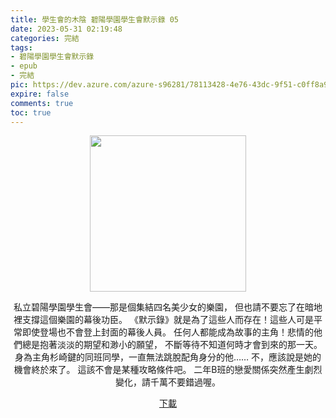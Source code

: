 ```yaml
---
title: 學生會的木陰 碧陽學園學生會默示錄 05
date: 2023-05-31 02:19:48
categories: 完結
tags:
- 碧陽學園學生會默示錄
- epub
- 完結
pic: https://dev.azure.com/azure-s96281/78113428-4e76-43dc-9f51-c0ff8a913055/_apis/git/repositories/a379171b-de46-4c10-9b0d-00da23959885/items?path=/Epub%20Cover/%E7%A2%A7%E9%99%BD%E5%AD%B8%E5%9C%92%E5%AD%B8%E7%94%9F%E6%9C%83%E9%BB%98%E7%A4%BA%E9%8C%84-05.webp&versionDescriptor%5BversionOptions%5D=0&versionDescriptor%5BversionType%5D=0&versionDescriptor%5Bversion%5D=main&resolveLfs=true&%24format=octetStream&api-version=5.0
expire: false
comments: true
toc: true
---
```


<div style="text-align:center" class="kratos-post-content">

<img width="250px" src="https://dev.azure.com/azure-s96281/78113428-4e76-43dc-9f51-c0ff8a913055/_apis/git/repositories/a379171b-de46-4c10-9b0d-00da23959885/items?path=/Epub%20Cover/%E7%A2%A7%E9%99%BD%E5%AD%B8%E5%9C%92%E5%AD%B8%E7%94%9F%E6%9C%83%E9%BB%98%E7%A4%BA%E9%8C%84-05.webp&versionDescriptor%5BversionOptions%5D=0&versionDescriptor%5BversionType%5D=0&versionDescriptor%5Bversion%5D=main&resolveLfs=true&%24format=octetStream&api-version=5.0">

<p>
私立碧陽學園學生會——那是個集結四名美少女的樂園，
但也請不要忘了在暗地裡支撐這個樂園的幕後功臣。
《默示錄》就是為了這些人而存在！這些人可是平常即使登場也不會登上封面的幕後人員。
任何人都能成為故事的主角！悲情的他們總是抱著淡淡的期望和渺小的願望，
不斷等待不知道何時才會到來的那一天。
身為主角杉崎鍵的同班同學，一直無法跳脫配角身分的他…… 不，應該說是她的機會終於來了。
這該不會是某種攻略條件吧。
二年B班的戀愛關係突然產生劇烈變化，請千萬不要錯過喔。
</p>

<p>
<a href="https://epubdatabase.azurewebsites.net/EBOOKS/EPUB/完結/新碧陽學園生徒會議事錄/學生會的木陰 碧陽學園學生會默示錄5.epub?download=1">下載</a>
</p>

</div>